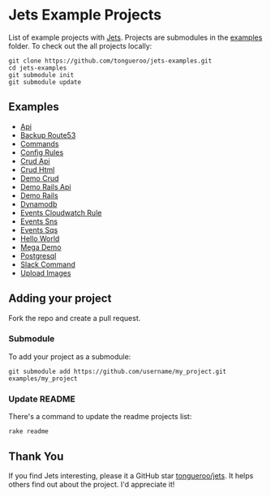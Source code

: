 # Jets Example Projects

List of example projects with [Jets](http://rubyonjets.com/). Projects are submodules in the [examples](examples) folder. To check out the all projects locally:

    git clone https://github.com/tongueroo/jets-examples.git
    cd jets-examples
    git submodule init
    git submodule update

## Examples

* [Api](https://github.com/tongueroo/jets-example-api)
* [Backup Route53](https://github.com/tongueroo/jets-backup-route53)
* [Commands](https://github.com/tongueroo/jets-command-project)
* [Config Rules](https://github.com/tongueroo/jets-example-config-rules)
* [Crud Api](https://github.com/tongueroo/jets-example-crud-api)
* [Crud Html](https://github.com/tongueroo/jets-example-crud-html)
* [Demo Crud](https://github.com/tongueroo/jets-demo-crud)
* [Demo Rails Api](https://github.com/tongueroo/demo-rails-api)
* [Demo Rails](https://github.com/tongueroo/demo-rails)
* [Dynamodb](https://github.com/tongueroo/jets-dynamodb-example)
* [Events Cloudwatch Rule](https://github.com/tongueroo/jets-cloudwatch-event-example)
* [Events Sns](https://github.com/tongueroo/jets-sns-example)
* [Events Sqs](https://github.com/tongueroo/jets-sqs-example)
* [Hello World](https://github.com/tongueroo/jets-hello-examples)
* [Mega Demo](https://github.com/tongueroo/jets-mega-demo)
* [Postgresql](https://github.com/tongueroo/jets-example-postgresql)
* [Slack Command](https://github.com/axel/jets-example-slack-command)
* [Upload Images](https://github.com/tongueroo/jets-example-upload)

## Adding your project

Fork the repo and create a pull request.

### Submodule

To add your project as a submodule:

    git submodule add https://github.com/username/my_project.git examples/my_project

### Update README

There's a command to update the readme projects list:

    rake readme

## Thank You

If you find Jets interesting, please it a GitHub star [tongueroo/jets](https://github.com/tongueroo/jets). It helps others find out about the project.  I'd appreciate it!
